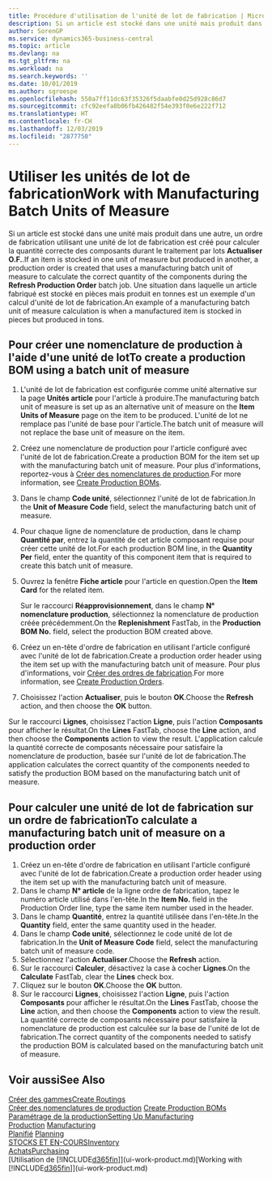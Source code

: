 ```yaml
---
title: Procédure d'utilisation de l'unité de lot de fabrication | Microsoft Docs
description: Si un article est stocké dans une unité mais produit dans une autre, l'ordre de fabrication doit utiliser une unité de lot de fabrication pour calculer la quantité correcte des composants. Une situation dans laquelle un article fabriqué est stocké en pièces mais produit en tonnes est un exemple d'un calcul d'unité de lot de fabrication.
author: SorenGP
ms.service: dynamics365-business-central
ms.topic: article
ms.devlang: na
ms.tgt_pltfrm: na
ms.workload: na
ms.search.keywords: ''
ms.date: 10/01/2019
ms.author: sgroespe
ms.openlocfilehash: 550a7ff11dc63f35326f5daabfe0d25d928c86d7
ms.sourcegitcommit: cfc92eefa8b06fb426482f54e393f0e6e222f712
ms.translationtype: HT
ms.contentlocale: fr-CH
ms.lasthandoff: 12/03/2019
ms.locfileid: "2877750"
---
```

# <a name="work-with-manufacturing-batch-units-of-measure"></a><span data-ttu-id="b84e5-104">Utiliser les unités de lot de fabrication</span><span class="sxs-lookup"><span data-stu-id="b84e5-104">Work with Manufacturing Batch Units of Measure</span></span>
<span data-ttu-id="b84e5-105">Si un article est stocké dans une unité mais produit dans une autre, un ordre de fabrication utilisant une unité de lot de fabrication est créé pour calculer la quantité correcte des composants durant le traitement par lots **Actualiser O.F.**.</span><span class="sxs-lookup"><span data-stu-id="b84e5-105">If an item is stocked in one unit of measure but produced in another, a production order is created that uses a manufacturing batch unit of measure to calculate the correct quantity of the components during the **Refresh Production Order** batch job.</span></span> <span data-ttu-id="b84e5-106">Une situation dans laquelle un article fabriqué est stocké en pièces mais produit en tonnes est un exemple d'un calcul d'unité de lot de fabrication.</span><span class="sxs-lookup"><span data-stu-id="b84e5-106">An example of a manufacturing batch unit of measure calculation is when a manufactured item is stocked in pieces but produced in tons.</span></span>  

## <a name="to-create-a-production-bom-using-a-batch-unit-of-measure"></a><span data-ttu-id="b84e5-107">Pour créer une nomenclature de production à l'aide d'une unité de lot</span><span class="sxs-lookup"><span data-stu-id="b84e5-107">To create a production BOM using a batch unit of measure</span></span>  
1.  <span data-ttu-id="b84e5-108">L'unité de lot de fabrication est configurée comme unité alternative sur la page **Unités article** pour l'article à produire.</span><span class="sxs-lookup"><span data-stu-id="b84e5-108">The manufacturing batch unit of measure is set up as an alternative unit of measure on the **Item Units of Measure** page on the item to be produced.</span></span> <span data-ttu-id="b84e5-109">L'unité de lot ne remplace pas l'unité de base pour l'article.</span><span class="sxs-lookup"><span data-stu-id="b84e5-109">The batch unit of measure will not replace the base unit of measure on the item.</span></span>  
2.  <span data-ttu-id="b84e5-110">Créez une nomenclature de production pour l'article configuré avec l'unité de lot de fabrication.</span><span class="sxs-lookup"><span data-stu-id="b84e5-110">Create a production BOM for the item set up with the manufacturing batch unit of measure.</span></span> <span data-ttu-id="b84e5-111">Pour plus d'informations, reportez-vous à [Créer des nomenclatures de production](production-how-to-create-production-boms.md).</span><span class="sxs-lookup"><span data-stu-id="b84e5-111">For more information, see [Create Production BOMs](production-how-to-create-production-boms.md).</span></span>  
3.  <span data-ttu-id="b84e5-112">Dans le champ **Code unité**, sélectionnez l'unité de lot de fabrication.</span><span class="sxs-lookup"><span data-stu-id="b84e5-112">In the **Unit of Measure Code** field, select the manufacturing batch unit of measure.</span></span>  
4.  <span data-ttu-id="b84e5-113">Pour chaque ligne de nomenclature de production, dans le champ **Quantité par**, entrez la quantité de cet article composant requise pour créer cette unité de lot.</span><span class="sxs-lookup"><span data-stu-id="b84e5-113">For each production BOM line, in the **Quantity Per** field, enter the quantity of this component item that is required to create this batch unit of measure.</span></span>  
5.  <span data-ttu-id="b84e5-114">Ouvrez la fenêtre **Fiche article** pour l'article en question.</span><span class="sxs-lookup"><span data-stu-id="b84e5-114">Open the **Item Card** for the related item.</span></span>  

    <span data-ttu-id="b84e5-115">Sur le raccourci **Réapprovisionnement**, dans le champ **N° nomenclature production**, sélectionnez la nomenclature de production créée précédemment.</span><span class="sxs-lookup"><span data-stu-id="b84e5-115">On the **Replenishment** FastTab, in the **Production BOM No.** field, select the production BOM created above.</span></span>  
6.  <span data-ttu-id="b84e5-116">Créez un en-tête d'ordre de fabrication en utilisant l'article configuré avec l'unité de lot de fabrication.</span><span class="sxs-lookup"><span data-stu-id="b84e5-116">Create a production order header using the item set up with the manufacturing batch unit of measure.</span></span> <span data-ttu-id="b84e5-117">Pour plus d'informations, voir [Créer des ordres de fabrication](production-how-to-create-production-orders.md).</span><span class="sxs-lookup"><span data-stu-id="b84e5-117">For more information, see [Create Production Orders](production-how-to-create-production-orders.md).</span></span>  
7.  <span data-ttu-id="b84e5-118">Choisissez l'action **Actualiser**, puis le bouton **OK**.</span><span class="sxs-lookup"><span data-stu-id="b84e5-118">Choose the **Refresh** action, and then choose  the **OK** button.</span></span>  

<span data-ttu-id="b84e5-119">Sur le raccourci **Lignes**, choisissez l'action **Ligne**, puis l'action **Composants** pour afficher le résultat.</span><span class="sxs-lookup"><span data-stu-id="b84e5-119">On the **Lines** FastTab, choose the **Line** action, and then choose the **Components** action to view the result.</span></span> <span data-ttu-id="b84e5-120">L'application calcule la quantité correcte de composants nécessaire pour satisfaire la nomenclature de production, basée sur l'unité de lot de fabrication.</span><span class="sxs-lookup"><span data-stu-id="b84e5-120">The application calculates the correct quantity of the components needed to satisfy the production BOM based on the manufacturing batch unit of measure.</span></span>  

## <a name="to-calculate-a-manufacturing-batch-unit-of-measure-on-a-production-order"></a><span data-ttu-id="b84e5-121">Pour calculer une unité de lot de fabrication sur un ordre de fabrication</span><span class="sxs-lookup"><span data-stu-id="b84e5-121">To calculate a manufacturing batch unit of measure on a production order</span></span>  
1.  <span data-ttu-id="b84e5-122">Créez un en-tête d'ordre de fabrication en utilisant l'article configuré avec l'unité de lot de fabrication.</span><span class="sxs-lookup"><span data-stu-id="b84e5-122">Create a production order header using the item set up with the manufacturing batch unit of measure.</span></span>  
2.  <span data-ttu-id="b84e5-123">Dans le champ **N° article** de la ligne ordre de fabrication, tapez le numéro article utilisé dans l'en-tête.</span><span class="sxs-lookup"><span data-stu-id="b84e5-123">In the **Item No.** field in the Production Order line, type the same item number used in the header.</span></span>  
3.  <span data-ttu-id="b84e5-124">Dans le champ **Quantité**, entrez la quantité utilisée dans l'en-tête.</span><span class="sxs-lookup"><span data-stu-id="b84e5-124">In the **Quantity** field, enter the same quantity used in the header.</span></span>  
4.  <span data-ttu-id="b84e5-125">Dans le champ **Code unité**, sélectionnez le code unité de lot de fabrication.</span><span class="sxs-lookup"><span data-stu-id="b84e5-125">In the **Unit of Measure Code** field, select the manufacturing batch unit of measure code.</span></span>  
5.  <span data-ttu-id="b84e5-126">Sélectionnez l'action **Actualiser**.</span><span class="sxs-lookup"><span data-stu-id="b84e5-126">Choose the **Refresh** action.</span></span>
6.  <span data-ttu-id="b84e5-127">Sur le raccourci **Calculer**, désactivez la case à cocher **Lignes**.</span><span class="sxs-lookup"><span data-stu-id="b84e5-127">On the **Calculate** FastTab, clear the **Lines** check box.</span></span>  
7.  <span data-ttu-id="b84e5-128">Cliquez sur le bouton **OK**.</span><span class="sxs-lookup"><span data-stu-id="b84e5-128">Choose the **OK** button.</span></span>  
8.  <span data-ttu-id="b84e5-129">Sur le raccourci **Lignes**, choisissez l'action **Ligne**, puis l'action **Composants** pour afficher le résultat.</span><span class="sxs-lookup"><span data-stu-id="b84e5-129">On the **Lines** FastTab, choose the **Line** action, and then choose the **Components** action to view the result.</span></span> <span data-ttu-id="b84e5-130">La quantité correcte de composants nécessaire pour satisfaire la nomenclature de production est calculée sur la base de l'unité de lot de fabrication.</span><span class="sxs-lookup"><span data-stu-id="b84e5-130">The correct quantity of the components needed to satisfy the production BOM is calculated based on the manufacturing batch unit of measure.</span></span>  

## <a name="see-also"></a><span data-ttu-id="b84e5-131">Voir aussi</span><span class="sxs-lookup"><span data-stu-id="b84e5-131">See Also</span></span>  
[<span data-ttu-id="b84e5-132">Créer des gammes</span><span class="sxs-lookup"><span data-stu-id="b84e5-132">Create Routings</span></span>](production-how-to-create-routings.md)  
<span data-ttu-id="b84e5-133">[Créer des nomenclatures de production](production-how-to-create-production-boms.md)   </span><span class="sxs-lookup"><span data-stu-id="b84e5-133">[Create Production BOMs](production-how-to-create-production-boms.md)   </span></span>  
[<span data-ttu-id="b84e5-134">Paramétrage de la production</span><span class="sxs-lookup"><span data-stu-id="b84e5-134">Setting Up Manufacturing</span></span>](production-configure-production-processes.md)  
<span data-ttu-id="b84e5-135">[Production](production-manage-manufacturing.md)  </span><span class="sxs-lookup"><span data-stu-id="b84e5-135">[Manufacturing](production-manage-manufacturing.md)  </span></span>  
<span data-ttu-id="b84e5-136">[Planifié](production-planning.md) </span><span class="sxs-lookup"><span data-stu-id="b84e5-136">[Planning](production-planning.md) </span></span>  
[<span data-ttu-id="b84e5-137">STOCKS ET EN-COURS</span><span class="sxs-lookup"><span data-stu-id="b84e5-137">Inventory</span></span>](inventory-manage-inventory.md)  
[<span data-ttu-id="b84e5-138">Achats</span><span class="sxs-lookup"><span data-stu-id="b84e5-138">Purchasing</span></span>](purchasing-manage-purchasing.md)  
<span data-ttu-id="b84e5-139">[Utilisation de [!INCLUDE[d365fin](includes/d365fin_md.md)]](ui-work-product.md)</span><span class="sxs-lookup"><span data-stu-id="b84e5-139">[Working with [!INCLUDE[d365fin](includes/d365fin_md.md)]](ui-work-product.md)</span></span>  
